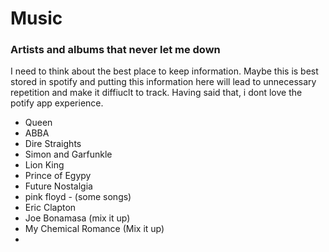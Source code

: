# Music

### Artists and albums that never let me down
I need to think about the best place to keep information. Maybe this is best stored in spotify and putting this information here will lead to unnecessary repetition and make it diffiuclt to track. Having said that, i dont love the potify app experience. 
* Queen
* ABBA
* Dire Straights
* Simon and Garfunkle
* Lion King
* Prince of Egypy
* Future Nostalgia
* pink floyd - \(some songs\)
* Eric Clapton
* Joe Bonamasa \(mix it up\)
* My Chemical Romance \(Mix it up\)
* 
